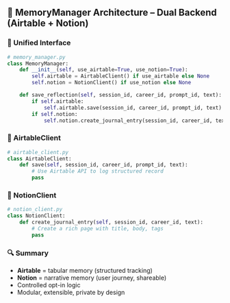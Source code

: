 ## 💾 MemoryManager Architecture – Dual Backend (Airtable + Notion)

### 🔄 Unified Interface
```python
# memory_manager.py
class MemoryManager:
    def __init__(self, use_airtable=True, use_notion=True):
        self.airtable = AirtableClient() if use_airtable else None
        self.notion = NotionClient() if use_notion else None

    def save_reflection(self, session_id, career_id, prompt_id, text):
        if self.airtable:
            self.airtable.save(session_id, career_id, prompt_id, text)
        if self.notion:
            self.notion.create_journal_entry(session_id, career_id, text)
```

### 📄 AirtableClient
```python
# airtable_client.py
class AirtableClient:
    def save(self, session_id, career_id, prompt_id, text):
        # Use Airtable API to log structured record
        pass
```

### 📄 NotionClient
```python
# notion_client.py
class NotionClient:
    def create_journal_entry(self, session_id, career_id, text):
        # Create a rich page with title, body, tags
        pass
```

### 🔍 Summary
- **Airtable** = tabular memory (structured tracking)
- **Notion** = narrative memory (user journey, shareable)
- Controlled opt-in logic
- Modular, extensible, private by design